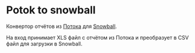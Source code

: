 Potok to snowball
=================

Конвертор отчётов из [Потока](https://www.potok.digital) для [Snowball](https://snowball-income.com/).

На вход принимает XLS файл с отчётом из Потока и преобразует в CSV файл для загрузки в Snowball.